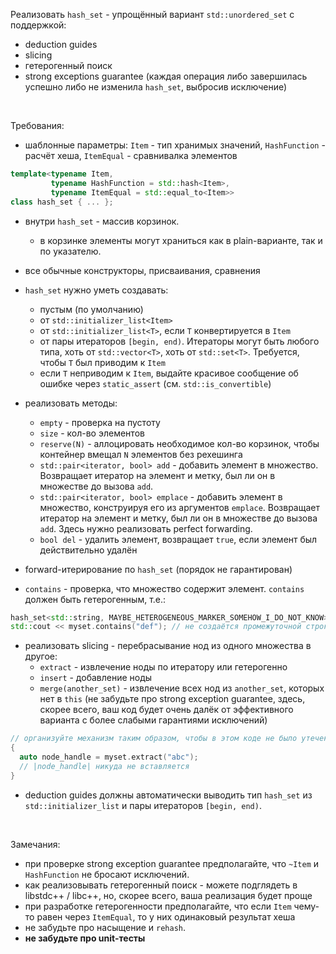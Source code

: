 Реализовать `hash_set` - упрощённый вариант `std::unordered_set` с поддержкой:

* deduction guides
* slicing
* гетерогенный поиск
* strong exceptions guarantee (каждая операция либо завершилась успешно либо не изменила `hash_set`, выбросив исключение)

<br />

Требования:

* шаблонные параметры: `Item` - тип хранимых значений, `HashFunction` - расчёт хеша, `ItemEqual` - сравнивалка элементов

```c++
template<typename Item,
         typename HashFunction = std::hash<Item>,
         typename ItemEqual = std::equal_to<Item>>
class hash_set { ... };
```

* внутри `hash_set` - массив корзинок.
  * в корзинке элементы могут храниться как в plain-варианте, так и по указателю.

* все обычные конструкторы, присваивания, сравнения

* `hash_set` нужно уметь создавать:
  * пустым (по умолчанию)
  * от `std::initializer_list<Item>`
  * от `std::initializer_list<T>`, если `T` конвертируется в `Item`
  * от пары итераторов `[begin, end)`. Итераторы могут быть любого типа, хоть от `std::vector<T>`, хоть от `std::set<T>`. Требуется, чтобы `T` был приводим к `Item`
  * если `T` неприводим к `Item`, выдайте красивое сообщение об ошибке через `static_assert` (см. `std::is_convertible`)

* реализовать методы:
  * `empty` - проверка на пустоту
  * `size` - кол-во элементов
  * `reserve(N)` - аллоцировать необходимое кол-во корзинок, чтобы контейнер вмещал `N` элементов без рехешинга
  * `std::pair<iterator, bool> add` - добавить элемент в множество. Возвращает итератор на элемент и метку, был ли он в множестве до вызова `add`.
  * `std::pair<iterator, bool> emplace` - добавить элемент в множество, конструируя его из аргументов `emplace`. Возвращает итератор на элемент и метку, был ли он в множестве до вызова `add`. Здесь нужно реализовать perfect forwarding.
  * `bool del` - удалить элемент, возвращает `true`, если элемент был действительно удалён

* forward-итерирование по `hash_set` (порядок не гарантирован)

* `contains` - проверка, что множество содержит элемент. `contains` должен быть гетерогенным, т.е.:

```c++
hash_set<std::string, MAYBE_HETEROGENEOUS_MARKER_SOMEHOW_I_DO_NOT_KNOW> myset = { "abc", "def", "ghi" };
std::cout << myset.contains("def"); // не создаётся промежуточной строки
```

* реализовать slicing - перебрасывание нод из одного множества в другое:
  * `extract` - извлечение ноды по итератору или гетерогенно
  * `insert` - добавление ноды
  * `merge(another_set)` - извлечение всех нод из `another_set`, которых нет в `this` (не забудьте про strong exception guarantee, здесь, скорее всего, ваш код будет очень далёк от эффективного варианта с более слабыми гарантиями исключений)

```c++
// организуйте механизм таким образом, чтобы в этом коде не было утечек:
{
  auto node_handle = myset.extract("abc");
  // |node_handle| никуда не вставляется
}
```

* deduction guides должны автоматически выводить тип `hash_set` из `std::initializer_list` и пары итераторов `[begin, end)`.

<br />

Замечания:

* при проверке strong exception guarantee предполагайте, что `~Item` и `HashFunction` не бросают исключений.
* как реализовывать гетерогенный поиск - можете подглядеть в libstdc++ / libc++, но, скорее всего, ваша реализация будет проще
* при разработке гетерогенности предполагайте, что если `Item` чему-то равен через `ItemEqual`, то у них одинаковый результат хеша
* не забудьте про насыщение и `rehash`.
* **не забудьте про unit-тесты**

